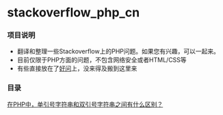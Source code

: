 # stackoverflow_php_cn

### 项目说明
- 翻译和整理一些Stackoverflow上的PHP问题。如果您有兴趣，可以一起来。
- 目前仅限于PHP方面的问题，不包含网络安全或者HTML/CSS等
- 有些直接放在了[好问](http://www.goodq.com)上，没来得及搬到这里来

### 目录
[在PHP中，单引号字符串和双引号字符串之间有什么区别？](https://github.com/SuzhouKada/stackoverflow_php_cn/blob/master/what-is-the-difference-between-single-quoted-and-double-quoted-strings-in-php.md)
